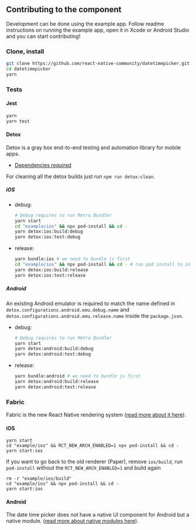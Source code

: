 ## Contributing to the component

Development can be done using the example app. Follow readme instructions on running the example app, open it in Xcode or Android Studio and you can start contributing!

### Clone, install

```sh
git clone https://github.com/react-native-community/datetimepicker.git
cd datetimepicker
yarn
```

### Tests

#### Jest

```sh
yarn
yarn test
```

#### Detox

Detox is a gray box end-to-end testing and automation library for mobile apps.

- [Dependencies required](https://wix.github.io/Detox/docs/introduction/getting-started/#detox-prerequisites)

For cleaning all the detox builds just run `npm run detox:clean`.

##### iOS

- debug:

  ```sh
  # Debug requires to run Metro Bundler
  yarn start
  cd "example/ios" && npx pod-install && cd -
  yarn detox:ios:build:debug
  yarn detox:ios:test:debug
  ```

- release:

  ```sh
  yarn bundle:ios # we need to bundle js first
  cd "example/ios" && npx pod-install && cd - # run pod install to include bundle
  yarn detox:ios:build:release
  yarn detox:ios:test:release
  ```

##### Android

An existing Android emulator is required to match the name defined in `detox.configurations.android.emu.debug.name` and `detox.configurations.android.emu.release.name` inside the `package.json`.

- debug:

  ```sh
  # Debug requires to run Metro Bundler
  yarn start
  yarn detox:android:build:debug
  yarn detox:android:test:debug
  ```

- release:

  ```sh
  yarn bundle:android # we need to bundle js first
  yarn detox:android:build:release
  yarn detox:android:test:release
  ```

### Fabric

Fabric is the new React Native rendering system ([read more about it here](https://reactnative.dev/architecture/fabric-renderer)).

#### iOS

```
yarn start
cd "example/ios" && RCT_NEW_ARCH_ENABLED=1 npx pod-install && cd -
yarn start:ios
```

If you want to go back to the old renderer (Paper), 
remove `ios/build`, run `pod-install` without the `RCT_NEW_ARCH_ENABLED=1` and build again

```
rm -r "example/ios/build"
cd "example/ios" && npx pod-install && cd -
yarn start:ios
```


#### Android

The date time picker does not have a native UI component for Android but a native module.
([read more about native modules here](https://reactnative.dev/docs/turbo-native-modules-introduction)).